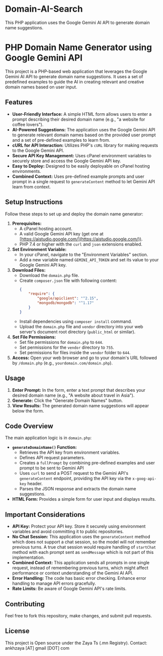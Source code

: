 # Domain-AI-Search
This PHP application uses the Google Gemini AI API to generate domain name suggestions. 


# PHP Domain Name Generator using Google Gemini API

This project is a PHP-based web application that leverages the Google Gemini AI API to generate domain name suggestions. It uses a set of predefined examples to guide the AI in creating relevant and creative domain names based on user input.

## Features

*   **User-Friendly Interface:** A simple HTML form allows users to enter a prompt describing their desired domain name (e.g., "a website for coffee lovers").
*   **AI-Powered Suggestions:** The application uses the Google Gemini API to generate relevant domain names based on the provided user prompt and a set of pre-defined examples to learn from.
*   **cURL for API Interaction:** Utilizes PHP's `cURL` library for making requests to the Google Gemini API.
*   **Secure API Key Management:** Uses cPanel environment variables to securely store and access the Google Gemini API key.
*   **Easy to Deploy:** Designed to be easily deployable on cPanel hosting environments.
* **Combined Context:** Uses pre-defined example prompts and user prompt in a single request to `generateContent` method to let Gemini API learn from context.

## Setup Instructions

Follow these steps to set up and deploy the domain name generator:

1.  **Prerequisites:**
    *   A cPanel hosting account.
    *   A valid Google Gemini API key (get one at [https://aistudio.google.com/](https://aistudio.google.com/)).
    *   PHP 7.4 or higher with the `curl` and `json` extensions enabled.
2.  **Set Environment Variable:**
    *   In your cPanel, navigate to the "Environment Variables" section.
    *   Add a new variable named `GEMINI_API_TOKEN` and set its value to your Google Gemini API key.
3.  **Download Files:**
     * Download the `domain.php` file.
    * Create `composer.json` file with following content:
        ```json
        {
            "require": {
                "google/apiclient": "^2.15",
                "mongodb/mongodb": "^1.17"
            }
        }
        ```
     * Install dependencies using `composer install` command.
     * Upload the `domain.php` file and `vendor` directory into your web server's document root directory (`public_html` or similar).
4.  **Set File Permissions:**
    *   Set file permissions for `domain.php` to `644`.
    *   Set permissions for the `vendor` directory to `755`.
    *    Set permissions for files inside the `vendor` folder to `644`.
5.  **Access:** Open your web browser and go to your domain's URL followed by `/domain.php` (e.g., `yourdomain.com/domain.php`).

## Usage

1.  **Enter Prompt:** In the form, enter a text prompt that describes your desired domain name (e.g., "A website about travel in Asia").
2.  **Generate:** Click the "Generate Domain Names" button.
3.  **View Results:** The generated domain name suggestions will appear below the form.

## Code Overview

The main application logic is in `domain.php`:

*   **`generateDomainName()` Function:**
    *   Retrieves the API key from environment variables.
    *   Defines API request parameters.
    *   Creates a `fullPrompt` by combining pre-defined examples and user prompt to be sent to Gemini API
    *   Uses `curl` to send a POST request to the Gemini API's `generateContent` endpoint, providing the API key via the  `x-goog-api-key` header.
    *   Parses the JSON response and extracts the domain name suggestions.
*   **HTML Form:** Provides a simple form for user input and displays results.

## Important Considerations

*   **API Key:** Protect your API key. Store it securely using environment variables and avoid committing it to public repositories.
*  **No Chat Session:** This application uses the `generateContent` method which does not support a chat session, so the model will not remember previous turns. A true chat session would require handling of `startChat` method with each prompt sent as `sendMessage` which is not part of this implementation.
*  **Combined Context:** This application sends all prompts in one single request, instead of remembering previous turns, which might affect performance or context understanding of the Gemini AI API.
*   **Error Handling:** The code has basic error checking. Enhance error handling to manage API errors gracefully.
*   **Rate Limits:** Be aware of Google Gemini API's rate limits.

## Contributing

Feel free to fork this repository, make changes, and submit pull requests.

## License

This project is Open source under the Zaya Ts (.mn Registry).
Contact: ankhzaya [AT] gmail [DOT] com
